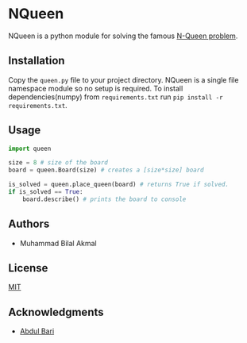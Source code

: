 # NQueen

NQueen is a python module for solving the famous [N-Queen problem](https://en.wikipedia.org/wiki/Eight_queens_puzzle).


## Installation

Copy the `queen.py` file to your project directory. NQueen is a single file namespace module so no setup is required.
To install dependencies(numpy) from `requirements.txt` run ```pip install -r requirements.txt```.


## Usage

```python
import queen

size = 8 # size of the board
board = queen.Board(size) # creates a [size*size] board

is_solved = queen.place_queen(board) # returns True if solved.
if is_solved == True:
    board.describe() # prints the board to console
```


## Authors
* Muhammad Bilal Akmal


## License
[MIT](https://choosealicense.com/licenses/mit/)


## Acknowledgments
* [Abdul Bari](https://www.youtube.com/watch?v=xFv_Hl4B83A)
